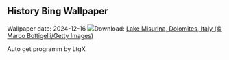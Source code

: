 ## History Bing Wallpaper
Wallpaper date: 2024-12-16
![](https://www.bing.com/th?id=OHR.MisurinaLake_EN-GB5184581408_UHD.jpg&w=1000)Download: [Lake Misurina, Dolomites, Italy (© Marco Bottigelli/Getty Images)](https://www.bing.com/th?id=OHR.MisurinaLake_EN-GB5184581408_UHD.jpg)

Auto get programm by LtgX
